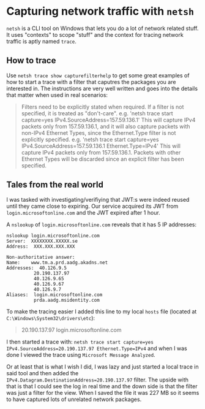 # Capturing network traffic with `netsh`

`netsh` is a CLI tool on Windows that lets you do a lot of network related stuff. It uses "contexts" to scope "stuff" and the context for tracing network traffic is aptly named `trace`.

## How to trace

Use `netsh trace show capturefilterhelp` to get some great examples of how to start a trace with a filter that caputres the packages you are interested in. The instructions are very well written and goes into the details that matter when used in real scenarios:

> Filters need to be explicitly stated when required. If a filter is
        not specified, it is treated as "don't-care".
         e.g. 'netsh trace start capture=yes IPv4.SourceAddress=157.59.136.1'
              This will capture IPv4 packets only from 157.59.136.1, and it
              will also capture packets with non-IPv4 Ethernet Types, since
              the Ethernet.Type filter is not explicitly specified.
         e.g. 'netsh trace start capture=yes IPv4.SourceAddress=157.59.136.1
               Ethernet.Type=IPv4'
              This will capture IPv4 packets only from 157.59.136.1. Packets
              with other Ethernet Types will be discarded since an explicit
              filter has been specified.
              
## Tales from the real world

I was tasked with investigating/verifiying that JWT:s were indeed reused until they came close to expiring. Our service acquired its JWT from `login.microsoftonline.com` and the JWT expired after 1 hour.

A `nslookup` of `login.microsoftonline.com` reveals that it has 5 IP addresses:

```terminal
nslookup login.microsoftonline.com
Server:  XXXXXXXX.XXXXX.se
Address:  XXX.XXX.XXX.XXX

Non-authoritative answer:
Name:    www.tm.a.prd.aadg.akadns.net
Addresses:  40.126.9.5
          20.190.137.97
          40.126.9.65
          40.126.9.67
          40.126.9.7
Aliases:  login.microsoftonline.com
          prda.aadg.msidentity.com
```

To make the tracing easier I added this line to my local `hosts` file (located at `C:\Windows\System32\drivers\etc`):

> 20.190.137.97 login.microsoftonline.com

I then started a trace with: `netsh trace start capture=yes IPv4.SourceAddress=20.190.137.97 Ethernet.Type=IPv4` and when I was done I viewed the trace using `Microsoft Message Analyzed`.

Or at least that is what I wish I did, I was lazy and just started a local trace in said tool and then added the `IPv4.Datagram.DestinationAddress=20.190.137.97` filter. The upside with that is that I could see the log in real time and the down side is that the filter was just a filter for the view. When I saved the file it was 227 MB so it seems to have captured lots of unrelated network packages.
